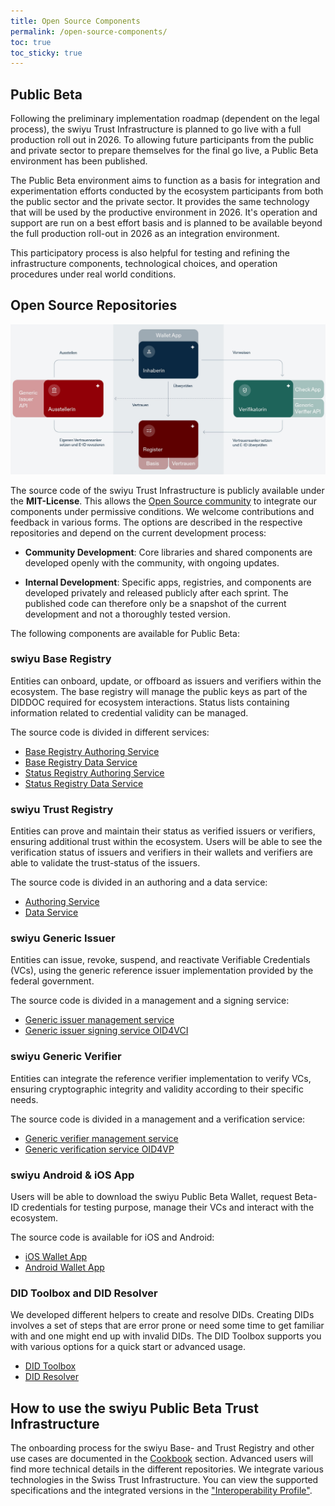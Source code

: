 ```yaml
---
title: Open Source Components
permalink: /open-source-components/
toc: true
toc_sticky: true
---
```


## Public Beta

Following the preliminary implementation roadmap (dependent on the legal process), the swiyu Trust Infrastructure is planned to go live with a full production roll out in 2026. To allowing future participants from the public and private sector to prepare themselves for the final go live, a Public Beta environment has been published. 

The Public Beta environment aims to function as a basis for integration and experimentation efforts conducted by the ecosystem participants from both the public sector and the private sector. It provides the same technology that will be used by the productive environment in 2026. It's operation and support are run on a best effort basis and is planned to be available beyond the full production roll-out in 2026 as an integration environment. 

This participatory process is also helpful for testing and refining the infrastructure components, technological choices, and operation procedures under real world conditions. 

## Open Source Repositories

[![Component Overview](../assets/images/trust-infrastructure.png)](../assets/images/trust-infrastructure.png)

The source code of the swiyu Trust Infrastructure is publicly available under the **MIT-License**. This allows the [Open Source community](https://github.com/swiyu-admin-ch/community) to integrate our components under permissive conditions. We welcome contributions and feedback in various forms. The options are described in the respective repositories and depend on the current development process:

- **Community Development**: Core libraries and shared components are developed openly with the community, with ongoing updates.

- **Internal Development**: Specific apps, registries, and components are developed privately and released publicly after each sprint. The published code can therefore only be a snapshot of the current development and not a thoroughly tested version.

The following components are available for Public Beta:

### swiyu Base Registry

Entities can onboard, update, or offboard as issuers and verifiers within the ecosystem. The base registry will manage the public keys as part of the DIDDOC required for ecosystem interactions. Status lists containing information related to credential validity can be managed.

The source code is divided in different services:

- [Base Registry Authoring Service](https://github.com/swiyu-admin-ch/eidch-registry-base-authoring)
- [Base Registry Data Service](https://github.com/swiyu-admin-ch/eidch-registry-base-data)
- [Status Registry Authoring Service](https://github.com/swiyu-admin-ch/eidch-registry-status-authoring)
- [Status Registry Data Service](https://github.com/swiyu-admin-ch/eidch-registry-status-data)
 

### swiyu Trust Registry

Entities can prove and maintain their status as verified issuers or verifiers, ensuring additional trust within the ecosystem. Users will be able to see the verification status of issuers and verifiers in their wallets and verifiers are able to validate the trust-status of the issuers.

The source code is divided in an authoring and a data service:

- [Authoring Service](https://github.com/swiyu-admin-ch/eidch-registry-trust-authoring)
- [Data Service](https://github.com/swiyu-admin-ch/eidch-registry-trust-data)

### swiyu Generic Issuer 
Entities can issue, revoke, suspend, and reactivate Verifiable Credentials (VCs), using the generic reference issuer implementation provided by the federal government. 

The source code is divided in a management and a signing service:

- [Generic issuer management service](https://github.com/swiyu-admin-ch/eidch-issuer-agent-management)
- [Generic issuer signing service OID4VCI](https://github.com/swiyu-admin-ch/eidch-issuer-agent-oid4vci)

### swiyu Generic Verifier
Entities can integrate the reference verifier implementation to verify VCs, ensuring cryptographic integrity and validity according to their specific needs.

The source code is divided in a management and a verification service:

- [Generic verifier management service](https://github.com/swiyu-admin-ch/eidch-verifier-agent-management)
- [Generic verification service OID4VP](https://github.com/swiyu-admin-ch/eidch-verifier-agent-oid4vp)

### swiyu Android & iOS App

Users will be able to download the swiyu Public Beta Wallet, request Beta-ID credentials for testing purpose, manage their VCs and interact with the ecosystem.

The source code is available for iOS and Android:

- [iOS Wallet App](https://github.com/swiyu-admin-ch/eidch-ios-wallet)
- [Android Wallet App](https://github.com/swiyu-admin-ch/eidch-android-wallet)

### DID Toolbox and DID Resolver

We developed different helpers to create and resolve DIDs. Creating DIDs involves a set of steps that are error prone or need some time to get familiar with and one might end up with invalid DIDs. The DID Toolbox supports you with various options for a quick start or advanced usage. 

- [DID Toolbox](https://github.com/swiyu-admin-ch/didtoolbox-java)
- [DID Resolver](https://github.com/swiyu-admin-ch/didresolver)

## How to use the swiyu Public Beta Trust Infrastructure

The onboarding process for the swiyu Base- and Trust Registry and other use cases are documented in the [Cookbook](https://swiyu-admin-ch.github.io/cookbooks/) section. Advanced users will find more technical details in the different repositories. We integrate various technologies in the Swiss Trust Infrastructure. You can view the supported specifications and the integrated versions in the ["Interoperability Profile"](https://swiyu-admin-ch.github.io/specifications/interoperability-profile/).


